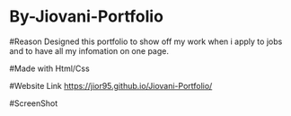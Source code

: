 # By-Jiovani-Portfolio

#Reason
Designed this portfolio to show off my work when i apply to jobs and to have all my infomation on one page.

#Made with 
Html/Css

#Website Link 
https://jior95.github.io/Jiovani-Portfolio/

#ScreenShot


